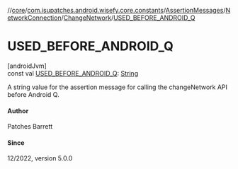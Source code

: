 //[core](../../../../../index.md)/[com.isupatches.android.wisefy.core.constants](../../../index.md)/[AssertionMessages](../../index.md)/[NetworkConnection](../index.md)/[ChangeNetwork](index.md)/[USED_BEFORE_ANDROID_Q](-u-s-e-d_-b-e-f-o-r-e_-a-n-d-r-o-i-d_-q.md)

# USED_BEFORE_ANDROID_Q

[androidJvm]\
const val [USED_BEFORE_ANDROID_Q](-u-s-e-d_-b-e-f-o-r-e_-a-n-d-r-o-i-d_-q.md): [String](https://kotlinlang.org/api/latest/jvm/stdlib/kotlin/-string/index.html)

A string value for the assertion message for calling the changeNetwork API before Android Q.

#### Author

Patches Barrett

#### Since

12/2022, version 5.0.0
